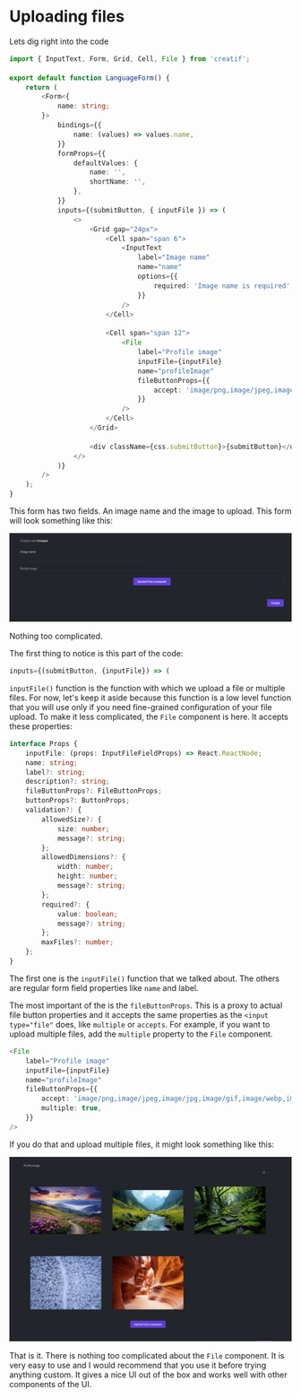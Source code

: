 # Uploading files

Lets dig right into the code

```typescript jsx
import { InputText, Form, Grid, Cell, File } from 'creatif';

export default function LanguageForm() {
    return (
        <Form<{
            name: string;
        }>
            bindings={{
                name: (values) => values.name,
            }}
            formProps={{
                defaultValues: {
                    name: '',
                    shortName: '',
                },
            }}
            inputs={(submitButton, { inputFile }) => (
                <>
                    <Grid gap="24px">
                        <Cell span="span 6">
                            <InputText
                                label="Image name"
                                name="name"
                                options={{
                                    required: 'Image name is required',
                                }}
                            />
                        </Cell>

                        <Cell span="span 12">
                            <File
                                label="Profile image"
                                inputFile={inputFile}
                                name="profileImage"
                                fileButtonProps={{
                                    accept: 'image/png,image/jpeg,image/jpg,image/gif,image/webp,image/avif',
                                }}
                            />
                        </Cell>
                    </Grid>

                    <div className={css.submitButton}>{submitButton}</div>
                </>
            )}
        />
    );
}
```

This form has two fields. An image name and the image to upload. This form will look something like this:

![Uploading images example](_images/uploading_image_form.png 'Example of uploading image form')

Nothing too complicated.

The first thing to notice is this part of the code:

```javascript
inputs={(submitButton, {inputFile}) => (
```

`inputFile()` function is the function with which we upload a file or multiple files. For now, let's keep it aside because
this function is a low level function that you will use only if you need fine-grained configuration of your file upload.
To make it less complicated, the `File` component is here. It accepts these properties:

```typescript
interface Props {
    inputFile: (props: InputFileFieldProps) => React.ReactNode;
    name: string;
    label?: string;
    description?: string;
    fileButtonProps?: FileButtonProps;
    buttonProps?: ButtonProps;
    validation?: {
        allowedSize?: {
            size: number;
            message?: string;
        };
        allowedDimensions?: {
            width: number;
            height: number;
            message?: string;
        };
        required?: {
            value: boolean;
            message?: string;
        };
        maxFiles?: number;
    };
}
```

The first one is the `inputFile()` function that we talked about. The others are regular form field properties like
`name` and label.

The most important of the is the `fileButtonProps`. This is a proxy to actual file button properties and it accepts
the same properties as the `<input type="file"` does, like `multiple` or `accepts`. For example, if you want to upload
multiple files, add the `multiple` property to the `File` component.

```typescript jsx
<File
    label="Profile image"
    inputFile={inputFile}
    name="profileImage"
    fileButtonProps={{
        accept: 'image/png,image/jpeg,image/jpg,image/gif,image/webp,image/avif',
        multiple: true,
    }}
/>
```

If you do that and upload multiple files, it might look something like this:

![Uploading multiple files](_images/uploading_files_multiple_images.png 'Uploading multiple files')

That is it. There is nothing too complicated about the `File` component. It is very easy to use and I would recommend that
you use it before trying anything custom. It gives a nice UI out of the box and works well with other components of the UI.
